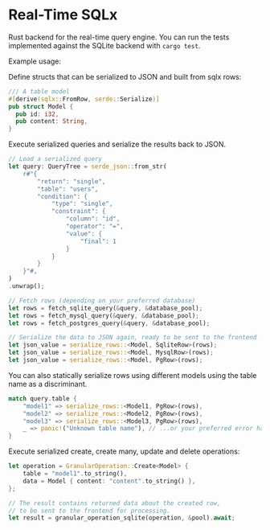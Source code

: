 # Real-Time SQLx

Rust backend for the real-time query engine.
You can run the tests implemented against the SQLite backend with `cargo test`.

Example usage:

Define structs that can be serialized to JSON and built from sqlx rows:

```rust
/// A table model
#[derive(sqlx::FromRow, serde::Serialize)]
pub struct Model {
  pub id: i32,
  pub content: String,
}
```

Execute serialized queries and serialize the results back to JSON.

```rust
// Load a serialized query
let query: QueryTree = serde_json::from_str(
    r#"{
        "return": "single",
        "table": "users",
        "condition": {
            "type": "single",
            "constraint": {
                "column": "id",
                "operator": "=",
                "value": {
                    "final": 1
                }
            }
        }
    }"#,
)
.unwrap();

// Fetch rows (depending on your preferred database)
let rows = fetch_sqlite_query(&query, &database_pool);
let rows = fetch_mysql_query(&query, &database_pool);
let rows = fetch_postgres_query(&query, &database_pool);

// Serialize the data to JSON again, ready to be sent to the frontend
let json_value = serialize_rows::<Model, SqliteRow>(rows);
let json_value = serialize_rows::<Model, MysqlRow>(rows);
let json_value = serialize_rows::<Model, PgRow>(rows);
```

You can also statically serialize rows using different models using the table name as a discriminant.

```rust
match query.table {
    "model1" => serialize_rows::<Model1, PgRow>(rows),
    "model2" => serialize_rows::<Model2, PgRow>(rows),
    "model3" => serialize_rows::<Model3, PgRow>(rows),
    _ => panic!("Unknown table name"), // ...or your preferred error handling
}
```

Execute serialized create, create many, update and delete operations:

```rust
let operation = GranularOperation::Create<Model> {
    table = "model1".to_string(),
    data = Model { content: "content".to_string() },
};

// The result contains returned data about the created row,
// to be sent to the frontend for processing.
let result = granular_operation_sqlite(operation, &pool).await;

```
